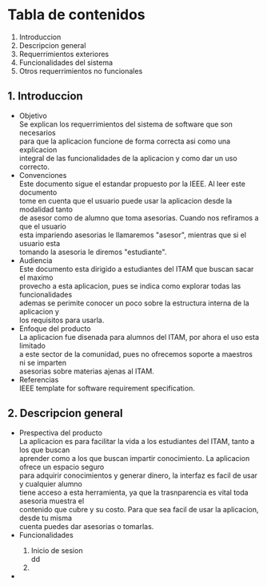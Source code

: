 # Tabla de contenidos
<ol type="1">
  <li>Introduccion</li>
  <li>Descripcion general</li>
  <li>Requerrimientos exteriores</li>
  <li>Funcionalidades del sistema</li>
  <li>Otros requerrimientos no funcionales</li>
</ol>

## 1. Introduccion
<ul>
  <li>Objetivo</li>
  Se explican los requerrimientos del sistema de software que son necesarios <br />
  para que la aplicacion funcione de forma correcta asi como una explicacion <br />
  integral de las funcionalidades de la aplicacion y como dar un uso correcto.
  <li>Convenciones</li>
  Este documento sigue el estandar propuesto por la IEEE. Al leer este documento <br />
  tome en cuenta que el usuario puede usar la aplicacion desde la modalidad tanto <br />
  de asesor como de alumno que toma asesorias. Cuando nos refiramos a que el usuario <br />
  esta impariendo asesorias le llamaremos "asesor", mientras que si el usuario esta <br />
  tomando la asesoria le diremos "estudiante".
  <li>Audiencia</li>
  Este documento esta dirigido a estudiantes del ITAM que buscan sacar el maximo <br />
  provecho a esta aplicacion, pues se indica como explorar todas las funcionalidades <br />
  ademas se perimite conocer un poco sobre la estructura interna de la aplicacion y <br />
  los requisitos para usarla.
  <li>Enfoque del producto</li>
  La aplicacion fue disenada para alumnos del ITAM, por ahora el uso esta limitado <br />
  a este sector de la comunidad, pues no ofrecemos soporte a maestros ni se imparten <br />
  asesorias sobre materias ajenas al ITAM.
  <li>Referencias</li>
  IEEE template for software requirement specification.
</ul>

## 2. Descripcion general
<ul>
  <li>Prespectiva del producto</li>
  La aplicacion es para facilitar la vida a los estudiantes del ITAM, tanto a los que buscan <br />
  aprender como a los que buscan impartir conocimiento. La aplicacion ofrece un espacio seguro <br />
  para adquirir conocimientos y generar dinero, la interfaz es facil de usar y cualquier alumno <br />
  tiene acceso a esta herramienta, ya que la trasnparencia es vital toda asesoria muestra el <br />
  contenido que cubre y su costo. Para que sea facil de usar la aplicacion, desde tu misma <br />
  cuenta puedes dar asesorias o tomarlas.
  <li>Funcionalidades</li>
  <ol>
    <li>Inicio de sesion</li>
    dd
    <li></li>
  </ol>
  <li></li>
</ul>
